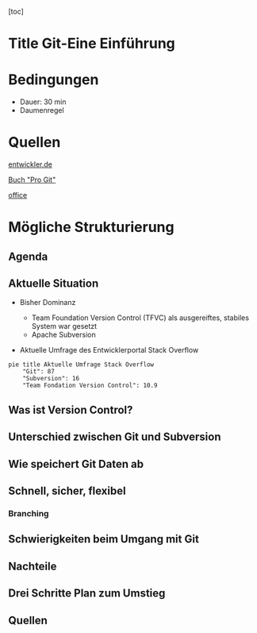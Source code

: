 [toc]

# Title Git-Eine Einführung

# Bedingungen

- Dauer: 30 min
- Daumenregel

# Quellen

[entwickler.de](https://entwickler.de/dotnet/git-fur-einsteiger-wie-man-das-versionskontrollsystem-git-nutzt)

[Buch &#34;Pro Git&#34;](https://git-scm.com/book/en/v2)

[office](https://1drv.ms/p/s!Armzx7rBkL-1kXjlhWN9rxPJSwwi?e=ubbr3i)

# Mögliche Strukturierung

## Agenda

## Aktuelle Situation

- Bisher Dominanz

  - Team Foundation Version Control (TFVC) als ausgereiftes, stabiles System war gesetzt
  - Apache Subversion
- Aktuelle Umfrage des Entwicklerportal Stack Overflow
```mermaid
pie title Aktuelle Umfrage Stack Overflow
    "Git": 87
    "Subversion": 16
    "Team Fondation Version Control": 10.9

```


## Was ist Version Control?

## Unterschied zwischen Git und Subversion

## Wie speichert Git Daten ab

## Schnell, sicher, flexibel

### Branching

## Schwierigkeiten beim Umgang mit Git

## Nachteile

## Drei Schritte Plan zum Umstieg

## Quellen
